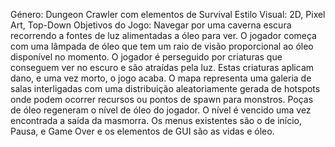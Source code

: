 Género: Dungeon Crawler com elementos de Survival Estilo Visual: 2D, Pixel Art, Top-Down Objetivos do Jogo: Navegar por uma caverna escura recorrendo a fontes de luz alimentadas a óleo para ver. O jogador começa com uma lâmpada de óleo que tem um raio de visão proporcional ao óleo disponível no momento. O jogador é perseguido por criaturas que conseguem ver no escuro e são atraídas pela luz. Estas criaturas aplicam dano, e uma vez morto, o jogo acaba. O mapa representa uma galeria de salas interligadas com uma distribuição aleatoriamente gerada de hotspots onde podem ocorrer recursos ou pontos de spawn para monstros. Poças de óleo regeneram o nível de óleo do jogador. O nível é vencido uma vez encontrada a saída da masmorra. Os menus existentes são o de início, Pausa, e Game Over e os elementos de GUI são as vidas e óleo.